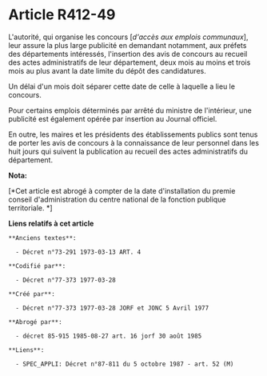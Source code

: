 # Article R412-49

L'autorité, qui organise les concours [*d'accès aux emplois communaux*], leur assure la plus large publicité en demandant
notamment, aux préfets des départements intéressés, l'insertion des avis de concours au recueil des actes administratifs de
leur département, deux mois au moins et trois mois au plus avant la date limite du dépôt des candidatures.

Un délai d'un mois doit séparer cette date de celle à laquelle a lieu le concours.

Pour certains emplois déterminés par arrêté du ministre de l'intérieur, une publicité est également opérée par insertion au
Journal officiel.

En outre, les maires et les présidents des établissements publics sont tenus de porter les avis de concours à la connaissance
de leur personnel dans les huit jours qui suivent la publication au recueil des actes administratifs du département.

**Nota:**

[*Cet article est abrogé à compter de la date d'installation du premie conseil d'administration du centre national de la
fonction publique territoriale. *]

**Liens relatifs à cet article**

	**Anciens textes**:

	  - Décret n°73-291 1973-03-13 ART. 4

	**Codifié par**:

	  - Décret n°77-373 1977-03-28

	**Créé par**:

	  - Décret n°77-373 1977-03-28 JORF et JONC 5 Avril 1977

	**Abrogé par**:

	  - décret 85-915 1985-08-27 art. 16 jorf 30 août 1985

	**Liens**:

	  - SPEC_APPLI: Décret n°87-811 du 5 octobre 1987 - art. 52 (M)
